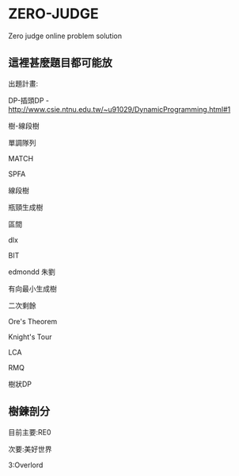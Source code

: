 # ZERO-JUDGE
Zero judge online problem solution

這裡甚麼題目都可能放
---------------------------
出題計畫: 

DP-插頭DP -http://www.csie.ntnu.edu.tw/~u91029/DynamicProgramming.html#1

樹-線段樹

單調隊列 

MATCH

SPFA

線段樹

瓶頸生成樹

區間

dlx

BIT

edmondd 朱劉 

有向最小生成樹

二次剩餘

Ore's Theorem

Knight's Tour

LCA

RMQ

樹狀DP

樹鍊剖分
-------------------------
目前主要:RE0

次要:美好世界

3:Overlord
